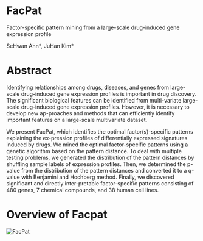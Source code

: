 # FacPat

Factor-specific pattern mining from a large-scale drug-induced gene expression profile

SeHwan Ahn*, JuHan Kim*

# Abstract
Identifying relationships among drugs, diseases, and genes from large-scale drug-induced gene expression profiles is important in drug discovery. The significant biological features can be identified from multi-variate large-scale drug-induced gene expression profiles. However, it is necessary to develop new ap-proaches and methods that can efficiently identify important features on a large-scale multivariate dataset.

We present FacPat, which identifies the optimal factor(s)-specific patterns explaining the ex-pression profiles of differentially expressed signatures induced by drugs. We mined the optimal factor-specific patterns using a genetic algorithm based on the pattern distance. To deal with multiple testing problems, we generated the distribution of the pattern distances by shuffling sample labels of expression profiles. Then, we determined the p-value from the distribution of the pattern distances and converted it to a q-value with Benjamini and Hochberg method. Finally, we discovered significant and directly inter-pretable factor-specific patterns consisting of 480 genes, 7 chemical compounds, and 38 human cell lines.

# Overview of Facpat

![FacPat](https://user-images.githubusercontent.com/111483980/187581224-7d117df9-2a65-40d2-a54d-8cb075170eb7.png)
